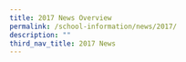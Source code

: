 ```yaml
---
title: 2017 News Overview
permalink: /school-information/news/2017/
description: ""
third_nav_title: 2017 News
---
```







